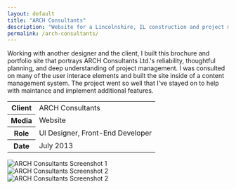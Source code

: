 ```yaml
---
layout: default
title: "ARCH Consultants"
description: "Website for a Lincolnshire, IL construction and project management company."
permalink: /arch-consultants/
---
```


<section>
	<div>
		<p>Working with another designer and the client, I built this brochure and portfolio site that portrays ARCH Consultants Ltd.'s reliability, thoughtful planning, and deep understanding of project management. I was consulted on many of the user interace elements and built the site inside of a content management system. The project went so well that I've stayed on to help with maintance and implement additional features.</p>
	</div>
	<table>
		<tbody>
			<tr>
				<th>Client</th>
				<td>ARCH Consultants</td>
			</tr>
			<tr>
				<th>Media</th>
				<td>Website</td>
			</tr>
			<tr>
				<th>Role</th>
				<td>UI Designer, Front-End Developer</td>
			</tr>
			<tr>
				<th>Date</th>
				<td>July 2013</td>
			</tr>
		</tbody>
	</table>
</section>
<section>
	<div class="span-2">
		<img src="https://jessetrippecdn.appspot.com/images/archltd-1.png" alt="ARCH Consultants Screenshot 1">
	</div>
	<div>
		<img src="https://jessetrippecdn.appspot.com/images/archltd-2.png" alt="ARCH Consultants Screenshot 2">
	</div>
	<div>
		<img src="https://jessetrippecdn.appspot.com/images/archltd-3.png" alt="ARCH Consultants Screenshot 2">
	</div>
</section>

